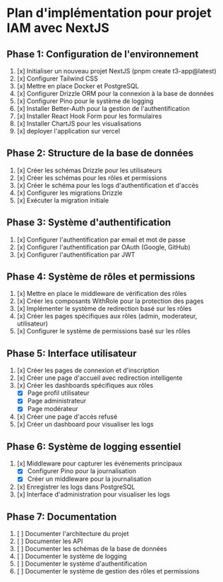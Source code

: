 # Plan d'implémentation pour projet IAM avec NextJS

## Phase 1: Configuration de l'environnement

1. [x] Initialiser un nouveau projet NextJS (pnpm create t3-app@latest)
2. [x] Configurer Tailwind CSS
3. [x] Mettre en place Docker et PostgreSQL
4. [x] Configurer Drizzle ORM pour la connexion à la base de données
5. [x] Configurer Pino pour le système de logging
6. [x] Installer Better-Auth pour la gestion de l'authentification
7. [x] Installer React Hook Form pour les formulaires
8. [x] Installer ChartJS pour les visualisations
9. [x] deployer l'application sur vercel

## Phase 2: Structure de la base de données

1. [x] Créer les schémas Drizzle pour les utilisateurs
2. [x] Créer les schémas pour les rôles et permissions
3. [x] Créer le schéma pour les logs d'authentification et d'accès
4. [x] Configurer les migrations Drizzle
5. [x] Exécuter la migration initiale

## Phase 3: Système d'authentification

1. [x] Configurer l'authentification par email et mot de passe
2. [x] Configurer l'authentification par OAuth (Google, GitHub)
3. [x] Configurer l'authentification par JWT

## Phase 4: Système de rôles et permissions

1. [x] Mettre en place le middleware de vérification des rôles
2. [x] Créer les composants WithRole pour la protection des pages
3. [x] Implémenter le système de redirection basé sur les rôles
4. [x] Créer les pages spécifiques aux rôles (admin, moderateur, utilisateur)
5. [x] Configurer le système de permissions basé sur les rôles

## Phase 5: Interface utilisateur

1. [x] Créer les pages de connexion et d'inscription
2. [x] Créer une page d'accueil avec redirection intelligente
3. [x] Créer les dashboards spécifiques aux rôles
   - [x] Page profil utilisateur
   - [x] Page administrateur
   - [x] Page modérateur
4. [x] Créer une page d'accès refusé
5. [x] Créer un dashboard pour visualiser les logs

## Phase 6: Système de logging essentiel

1. [x] Middleware pour capturer les événements principaux
   - [x] Configurer Pino pour la journalisation
   - [x] Créer un middleware pour la journalisation
2. [x] Enregistrer les logs dans PostgreSQL
3. [x] Interface d'administration pour visualiser les logs

## Phase 7: Documentation

1. [ ] Documenter l'architecture du projet
2. [ ] Documenter les API
3. [ ] Documenter les schémas de la base de données
4. [ ] Documenter le système de logging
5. [ ] Documenter le système d'authentification
6. [ ] Documenter le système de gestion des rôles et permissions
